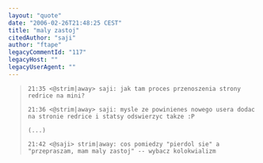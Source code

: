 ```yaml
---
layout: "quote"
date: "2006-02-26T21:48:25 CEST"
title: "maly zastoj"
citedAuthor: "saji"
author: "ftape"
legacyCommentId: "117"
legacyHost: ""
legacyUserAgent: ""
---
```



<blockquote><tt><p><code>21:35 &lt;@strim|away&gt; saji: jak tam proces przenoszenia strony redrice na mini?<br>
21:36 &lt;@strim|away&gt; saji: mysle ze powinienes nowego usera dodac na stronie redrice i statsy odswierzyc takze :P<br>
(...)<br>
21:42 &lt;@saji&gt; strim|away: cos pomiedzy "pierdol sie" a "przepraszam, mam maly zastoj" -- wybacz kolokwializm</code></p></tt></blockquote>
